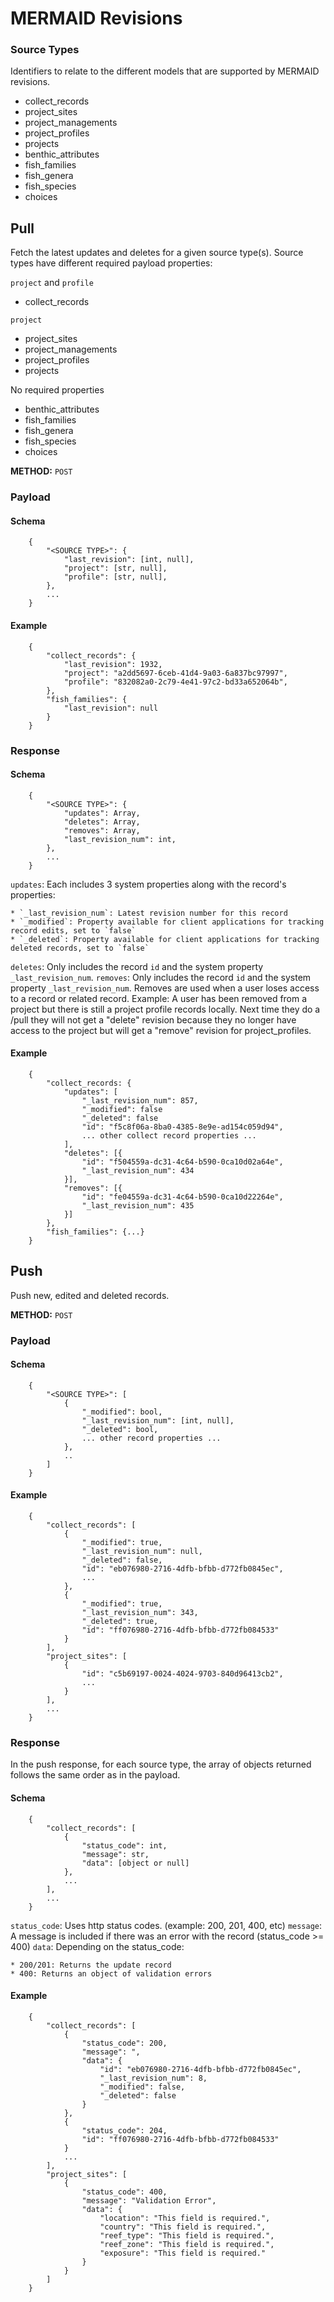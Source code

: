 # MERMAID Revisions



### Source Types

Identifiers to relate to the different models that are supported by MERMAID revisions.

* collect_records
* project_sites
* project_managements
* project_profiles
* projects
* benthic_attributes
* fish_families
* fish_genera
* fish_species
* choices

## Pull

Fetch the latest updates and deletes for a given source type(s).  Source types have different
required payload properties:

`project` and `profile`

* collect_records

`project`

* project_sites
* project_managements
* project_profiles
* projects

No required properties

* benthic_attributes
* fish_families
* fish_genera
* fish_species
* choices

**METHOD:** `POST`

### Payload

#### Schema

```
    {
        "<SOURCE TYPE>": {
            "last_revision": [int, null],
            "project": [str, null],
            "profile": [str, null], 
        },
        ...
    }

```

#### Example

```
    {
        "collect_records": {
            "last_revision": 1932,
            "project": "a2dd5697-6ceb-41d4-9a03-6a837bc97997",
            "profile": "832082a0-2c79-4e41-97c2-bd33a652064b",
        },
        "fish_families": {
            "last_revision": null
        }
    }
```

### Response


#### Schema

```
    {
        "<SOURCE TYPE>": {
            "updates": Array,
            "deletes": Array,
            "removes": Array,
            "last_revision_num": int, 
        },
        ...
    }
```

`updates`: Each includes 3 system properties along with the record's properties:

    * `_last_revision_num`: Latest revision number for this record
    * `_modified`: Property available for client applications for tracking record edits, set to `false`
    * `_deleted`: Property available for client applications for tracking deleted records, set to `false`

`deletes`: Only includes the record `id` and the system property `_last_revision_num`.
`removes`: Only includes the record `id` and the system property `_last_revision_num`. Removes are used when a user loses access to a record or related record.  Example: A user has been removed from a project but there is still a project profile records locally.  Next time they do a /pull they will not get a "delete" revision because they no longer have access to the project but will get a "remove" revision for project_profiles.


#### Example

```
    {
        "collect_records: {
            "updates": [
                "_last_revision_num": 857,
                "_modified": false
                "_deleted": false
                "id": "f5c8f06a-8ba0-4385-8e9e-ad154c059d94",
                ... other collect record properties ...
            ],
            "deletes": [{
                "id": "f504559a-dc31-4c64-b590-0ca10d02a64e",
                "_last_revision_num": 434
            }],
            "removes": [{
                "id": "fe04559a-dc31-4c64-b590-0ca10d22264e",
                "_last_revision_num": 435
            }]
        },
        "fish_families": {...}
    }
```


## Push

Push new, edited and deleted records.

**METHOD:** `POST`

### Payload

#### Schema

```
    {
        "<SOURCE TYPE>": [
            {
                "_modified": bool,
                "_last_revision_num": [int, null],
                "_deleted": bool,
                ... other record properties ...
            },
            ..
        ]
    }
```

#### Example

```
    {
        "collect_records": [
            {
                "_modified": true,
                "_last_revision_num": null,
                "_deleted": false,
                "id": "eb076980-2716-4dfb-bfbb-d772fb0845ec",
                ...
            },
            {
                "_modified": true,
                "_last_revision_num": 343,
                "_deleted": true,
                "id": "ff076980-2716-4dfb-bfbb-d772fb084533"
            }
        ],
        "project_sites": [
            {
                "id": "c5b69197-0024-4024-9703-840d96413cb2",
                ...
            }
        ],
        ...
    }
```

### Response

In the push response, for each source type, the array of objects returned follows the same order as in the payload.


#### Schema

```
    {
        "collect_records": [
            {
                "status_code": int,    
                "message": str,    
                "data": [object or null]
            },
            ...
        ],
        ...
    }
```

`status_code`: Uses http status codes. (example: 200, 201, 400, etc)
`message`: A message is included if there was an error with the record (status_code >= 400)
`data`: Depending on the status_code:
    
    * 200/201: Returns the update record
    * 400: Returns an object of validation errors

#### Example

```
    {
        "collect_records": [
            {
                "status_code": 200,
                "message": ",
                "data": {
                    "id": "eb076980-2716-4dfb-bfbb-d772fb0845ec",
                    "_last_revision_num": 8,
                    "_modified": false,
                    "_deleted": false
                }
            },
            {
                "status_code": 204,
                "id": "ff076980-2716-4dfb-bfbb-d772fb084533"
            }
            ...    
        ],
        "project_sites": [
            {
                "status_code": 400,
                "message": "Validation Error",
                "data": {
                    "location": "This field is required.",
                    "country": "This field is required.",
                    "reef_type": "This field is required.",
                    "reef_zone": "This field is required.",
                    "exposure": "This field is required."
                }
            }
        ]
    }

```